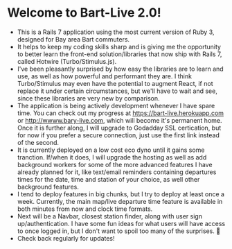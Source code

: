 # Welcome to Bart-Live 2.0!

- This is a Rails 7 application using the most current version of Ruby 3, designed for Bay area Bart commuters.
- It helps to keep my coding skills sharp and is giving me the opportunity to better learn the front-end solution/libraries that now ship with Rails 7, called Hotwire (Turbo/Stimulus.js). 
- I've been pleasantly surprised by how easy the libraries are to learn and use, as well as how powerful and performant they are.  I think Turbo/Stimulus may even have the potential to augment React, if not replace it under certain circumstances, but we'll have to wait and see, since these libraries are very new by comparison.
- The application is being actively development whenever I have spare time. You can check out my progress at https://bart-live.herokuapp.com or http://wwww.bary-live.com, which will become it's permanent home.  Once it is further along, I will upgrade to Godadday SSL certication, but for now if you prefer a secure connection, just use the first link instead of the second. 
- It is currently deployed on a low cost eco dyno until it gains some tranction.  If/when it does, I will upgrade the hosting as well as add background workers for some of the more advanced features I have already planned for it, like text/email reminders containing departures times for the date, time and station of your choice, as well other background features.
- I tend to deploy features in big chunks, but I try to deploy at least once a week.  Currently, the main map/live departure time feature is available in both minutes from now and clock time formats.
- Next will be a Navbar, closest station finder, along with user sign up/authentication.  I have some fun ideas for what users will have access to once logged in, but I don't want to spoil too many of the surprises. 🎉
- Check back regularly for updates!
